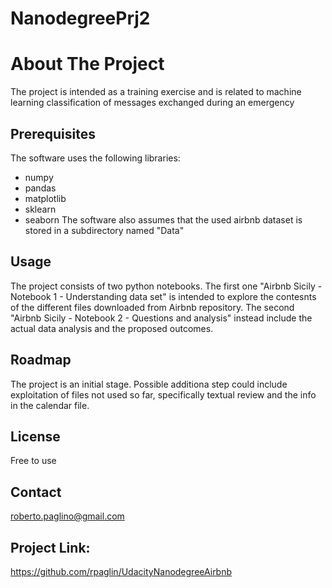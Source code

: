 # NanodegreePrj2
# About The Project
The project is intended as a training exercise and is related to machine learning classification of messages exchanged during an emergency 

## Prerequisites

The software uses the following libraries: 
- numpy
- pandas
- matplotlib
- sklearn
- seaborn 
The software also assumes that the used airbnb dataset is stored in a subdirectory named "Data"

## Usage

The project consists of two python notebooks. The first one "Airbnb Sicily - Notebook 1 - Understanding data set" is intended to explore the
contesnts of the different files downloaded from Airbnb repository. The second "Airbnb Sicily - Notebook 2 - Questions and analysis" instead include the actual data analysis and the proposed outcomes.

## Roadmap

The project is an initial stage. Possible additiona step could include exploitation of files not used so far, specifically textual review and the info in the calendar file.

## License

Free to use

## Contact

roberto.paglino@gmail.com

## Project Link: 

https://github.com/rpaglin/UdacityNanodegreeAirbnb
